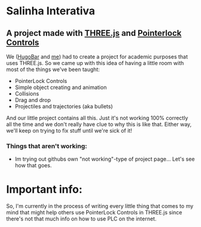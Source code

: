 # Salinha Interativa
## A project made with [THREE.js](https://threejs.org/) and [Pointerlock Controls](https://threejs.org/examples/misc_controls_pointerlock.html)

We ([HugoBar](https://github.com/HugoBar) and [me](https://github.com/Zebiano)) had to create a project for academic purposes that uses THREE.js. So we came up with this idea of having a little room with most of the things we've been taught:

- PointerLock Controls
- Simple object creating and animation
- Collisions
- Drag and drop
- Projectiles and trajectories (aka bullets)

And our little project contains all this. Just it's not working 100% correctly all the time and we don't really have clue to why this is like that. Either way, we'll keep on trying to fix stuff until we're sick of it!

### Things that aren't working:

- Im trying out githubs own "not working"-type of project page... Let's see how that goes.

# Important info:

So, I'm currently in the process of writing every little thing that comes to my mind that might help others use PointerLock Controls in THREE.js since there's not that much info on how to use PLC on the internet.
